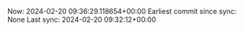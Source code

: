Now: 2024-02-20 09:36:29.118654+00:00 Earliest commit since sync: None Last sync: 2024-02-20 09:32:12+00:00
